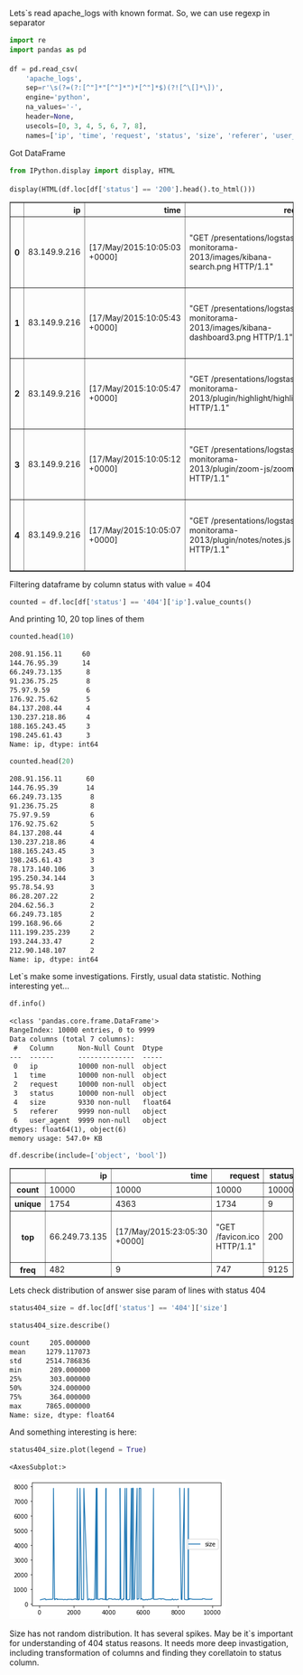 Lets`s read apache_logs  with known format. So, we can use regexp in separator


```python
import re
import pandas as pd

df = pd.read_csv(
    'apache_logs',
    sep=r'\s(?=(?:[^"]*"[^"]*")*[^"]*$)(?![^\[]*\])',
    engine='python',
    na_values='-',
    header=None,
    usecols=[0, 3, 4, 5, 6, 7, 8],
    names=['ip', 'time', 'request', 'status', 'size', 'referer', 'user_agent'])
```

Got DataFrame


```python
from IPython.display import display, HTML

display(HTML(df.loc[df['status'] == '200'].head().to_html()))
```


<table border="1" class="dataframe">
  <thead>
    <tr style="text-align: right;">
      <th></th>
      <th>ip</th>
      <th>time</th>
      <th>request</th>
      <th>status</th>
      <th>size</th>
      <th>referer</th>
      <th>user_agent</th>
    </tr>
  </thead>
  <tbody>
    <tr>
      <th>0</th>
      <td>83.149.9.216</td>
      <td>[17/May/2015:10:05:03 +0000]</td>
      <td>"GET /presentations/logstash-monitorama-2013/images/kibana-search.png HTTP/1.1"</td>
      <td>200</td>
      <td>203023.0</td>
      <td>"http://semicomplete.com/presentations/logstash-monitorama-2013/"</td>
      <td>"Mozilla/5.0 (Macintosh; Intel Mac OS X 10_9_1) AppleWebKit/537.36 (KHTML, like Gecko) Chrome/32.0.1700.77 Safari/537.36"</td>
    </tr>
    <tr>
      <th>1</th>
      <td>83.149.9.216</td>
      <td>[17/May/2015:10:05:43 +0000]</td>
      <td>"GET /presentations/logstash-monitorama-2013/images/kibana-dashboard3.png HTTP/1.1"</td>
      <td>200</td>
      <td>171717.0</td>
      <td>"http://semicomplete.com/presentations/logstash-monitorama-2013/"</td>
      <td>"Mozilla/5.0 (Macintosh; Intel Mac OS X 10_9_1) AppleWebKit/537.36 (KHTML, like Gecko) Chrome/32.0.1700.77 Safari/537.36"</td>
    </tr>
    <tr>
      <th>2</th>
      <td>83.149.9.216</td>
      <td>[17/May/2015:10:05:47 +0000]</td>
      <td>"GET /presentations/logstash-monitorama-2013/plugin/highlight/highlight.js HTTP/1.1"</td>
      <td>200</td>
      <td>26185.0</td>
      <td>"http://semicomplete.com/presentations/logstash-monitorama-2013/"</td>
      <td>"Mozilla/5.0 (Macintosh; Intel Mac OS X 10_9_1) AppleWebKit/537.36 (KHTML, like Gecko) Chrome/32.0.1700.77 Safari/537.36"</td>
    </tr>
    <tr>
      <th>3</th>
      <td>83.149.9.216</td>
      <td>[17/May/2015:10:05:12 +0000]</td>
      <td>"GET /presentations/logstash-monitorama-2013/plugin/zoom-js/zoom.js HTTP/1.1"</td>
      <td>200</td>
      <td>7697.0</td>
      <td>"http://semicomplete.com/presentations/logstash-monitorama-2013/"</td>
      <td>"Mozilla/5.0 (Macintosh; Intel Mac OS X 10_9_1) AppleWebKit/537.36 (KHTML, like Gecko) Chrome/32.0.1700.77 Safari/537.36"</td>
    </tr>
    <tr>
      <th>4</th>
      <td>83.149.9.216</td>
      <td>[17/May/2015:10:05:07 +0000]</td>
      <td>"GET /presentations/logstash-monitorama-2013/plugin/notes/notes.js HTTP/1.1"</td>
      <td>200</td>
      <td>2892.0</td>
      <td>"http://semicomplete.com/presentations/logstash-monitorama-2013/"</td>
      <td>"Mozilla/5.0 (Macintosh; Intel Mac OS X 10_9_1) AppleWebKit/537.36 (KHTML, like Gecko) Chrome/32.0.1700.77 Safari/537.36"</td>
    </tr>
  </tbody>
</table>


Filtering dataframe by column status with value = 404


```python
counted = df.loc[df['status'] == '404']['ip'].value_counts()
```

And printing 10, 20 top lines of them


```python
counted.head(10)
```




    208.91.156.11     60
    144.76.95.39      14
    66.249.73.135      8
    91.236.75.25       8
    75.97.9.59         6
    176.92.75.62       5
    84.137.208.44      4
    130.237.218.86     4
    188.165.243.45     3
    198.245.61.43      3
    Name: ip, dtype: int64




```python
counted.head(20)
```




    208.91.156.11      60
    144.76.95.39       14
    66.249.73.135       8
    91.236.75.25        8
    75.97.9.59          6
    176.92.75.62        5
    84.137.208.44       4
    130.237.218.86      4
    188.165.243.45      3
    198.245.61.43       3
    78.173.140.106      3
    195.250.34.144      3
    95.78.54.93         3
    86.28.207.22        2
    204.62.56.3         2
    66.249.73.185       2
    199.168.96.66       2
    111.199.235.239     2
    193.244.33.47       2
    212.90.148.107      2
    Name: ip, dtype: int64



Let`s make some investigations. Firstly, usual data statistic. Nothing interesting yet...


```python
df.info()
```

    <class 'pandas.core.frame.DataFrame'>
    RangeIndex: 10000 entries, 0 to 9999
    Data columns (total 7 columns):
     #   Column      Non-Null Count  Dtype  
    ---  ------      --------------  -----  
     0   ip          10000 non-null  object 
     1   time        10000 non-null  object 
     2   request     10000 non-null  object 
     3   status      10000 non-null  object 
     4   size        9330 non-null   float64
     5   referer     9999 non-null   object 
     6   user_agent  9999 non-null   object 
    dtypes: float64(1), object(6)
    memory usage: 547.0+ KB



```python
df.describe(include=['object', 'bool'])
```




<div>
<style scoped>
    .dataframe tbody tr th:only-of-type {
        vertical-align: middle;
    }

    .dataframe tbody tr th {
        vertical-align: top;
    }

    .dataframe thead th {
        text-align: right;
    }
</style>
<table border="1" class="dataframe">
  <thead>
    <tr style="text-align: right;">
      <th></th>
      <th>ip</th>
      <th>time</th>
      <th>request</th>
      <th>status</th>
      <th>referer</th>
      <th>user_agent</th>
    </tr>
  </thead>
  <tbody>
    <tr>
      <th>count</th>
      <td>10000</td>
      <td>10000</td>
      <td>10000</td>
      <td>10000</td>
      <td>9999</td>
      <td>9999</td>
    </tr>
    <tr>
      <th>unique</th>
      <td>1754</td>
      <td>4363</td>
      <td>1734</td>
      <td>9</td>
      <td>628</td>
      <td>558</td>
    </tr>
    <tr>
      <th>top</th>
      <td>66.249.73.135</td>
      <td>[17/May/2015:23:05:30 +0000]</td>
      <td>"GET /favicon.ico HTTP/1.1"</td>
      <td>200</td>
      <td>"-"</td>
      <td>"Mozilla/5.0 (Windows NT 6.1; WOW64) AppleWebK...</td>
    </tr>
    <tr>
      <th>freq</th>
      <td>482</td>
      <td>9</td>
      <td>747</td>
      <td>9125</td>
      <td>4072</td>
      <td>1044</td>
    </tr>
  </tbody>
</table>
</div>



Lets check distribution of answer sise param of lines with status 404


```python
status404_size = df.loc[df['status'] == '404']['size']
```


```python
status404_size.describe()
```




    count     205.000000
    mean     1279.117073
    std      2514.786836
    min       289.000000
    25%       303.000000
    50%       324.000000
    75%       364.000000
    max      7865.000000
    Name: size, dtype: float64



And something interesting is here:


```python
status404_size.plot(legend = True)
```




    <AxesSubplot:>




    
![png](output_16_1.png)
    


Size has not random distribution. It has several spikes. May be it`s important for understanding of 404 status reasons.
It needs more deep invastigation, including transformation of columns and finding they corellatoin to status column.
